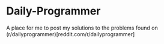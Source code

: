 # Daily-Programmer

A place for me to post my solutions to the problems found on (r/dailyprogrammer)[reddit.com/r/dailyprogrammer]
